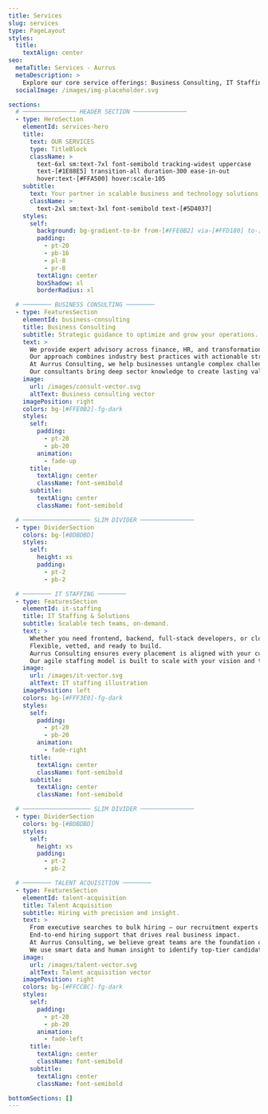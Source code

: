 ```yaml
---
title: Services
slug: services
type: PageLayout
styles:
  title:
    textAlign: center
seo:
  metaTitle: Services - Aurrus
  metaDescription: >
    Explore our core service offerings: Business Consulting, IT Staffing, and Talent Acquisition.
  socialImage: /images/img-placeholder.svg

sections:
  # ─────────────── HEADER SECTION ───────────────
  - type: HeroSection
    elementId: services-hero
    title:
      text: OUR SERVICES
      type: TitleBlock
      className: >
        text-6xl sm:text-7xl font-semibold tracking-widest uppercase
        text-[#1E88E5] transition-all duration-300 ease-in-out
        hover:text-[#FFA500] hover:scale-105
    subtitle:
      text: Your partner in scalable business and technology solutions.
      className: >
        text-2xl sm:text-3xl font-semibold text-[#5D4037]
    styles:
      self:
        background: bg-gradient-to-br from-[#FFE0B2] via-[#FFD180] to-[#FFE0C3]
        padding:
          - pt-20
          - pb-16
          - pl-8
          - pr-8
        textAlign: center
        boxShadow: xl
        borderRadius: xl

  # ──────── BUSINESS CONSULTING ────────
  - type: FeaturesSection
    elementId: business-consulting
    title: Business Consulting
    subtitle: Strategic guidance to optimize and grow your operations.
    text: >
      We provide expert advisory across finance, HR, and transformation initiatives.
      Our approach combines industry best practices with actionable strategy that aligns with your goals.
      At Aurrus Consulting, we help businesses untangle complex challenges and navigate critical change.
      Our consultants bring deep sector knowledge to create lasting value through strategic direction.
    image:
      url: /images/consult-vector.svg
      altText: Business consulting vector
    imagePosition: right
    colors: bg-[#FFE0B2]-fg-dark
    styles:
      self:
        padding:
          - pt-20
          - pb-20
        animation:
          - fade-up
      title:
        textAlign: center
        className: font-semibold
      subtitle:
        textAlign: center
        className: font-semibold

  # ─────────────────── SLIM DIVIDER ───────────────
  - type: DividerSection
    colors: bg-[#BDBDBD]
    styles:
      self:
        height: xs
        padding:
          - pt-2
          - pb-2

  # ──────── IT STAFFING ────────
  - type: FeaturesSection
    elementId: it-staffing
    title: IT Staffing & Solutions
    subtitle: Scalable tech teams, on‑demand.
    text: >
      Whether you need frontend, backend, full‑stack developers, or cloud experts — we deliver trusted talent fast.
      Flexible, vetted, and ready to build.
      Aurrus Consulting ensures every placement is aligned with your culture and goals.
      Our agile staffing model is built to scale with your vision and timelines.
    image:
      url: /images/it-vector.svg
      altText: IT staffing illustration
    imagePosition: left
    colors: bg-[#FFF3E0]-fg-dark
    styles:
      self:
        padding:
          - pt-20
          - pb-20
        animation:
          - fade-right
      title:
        textAlign: center
        className: font-semibold
      subtitle:
        textAlign: center
        className: font-semibold

  # ─────────────────── SLIM DIVIDER ───────────────
  - type: DividerSection
    colors: bg-[#BDBDBD]
    styles:
      self:
        height: xs
        padding:
          - pt-2
          - pb-2

  # ──────── TALENT ACQUISITION ────────
  - type: FeaturesSection
    elementId: talent-acquisition
    title: Talent Acquisition
    subtitle: Hiring with precision and insight.
    text: >
      From executive searches to bulk hiring — our recruitment experts tailor solutions to your scale.
      End‑to‑end hiring support that drives real business impact.
      At Aurrus Consulting, we believe great teams are the foundation of great companies.
      We use smart data and human insight to identify top-tier candidates faster and better.
    image:
      url: /images/talent-vector.svg
      altText: Talent acquisition vector
    imagePosition: right
    colors: bg-[#FFCCBC]-fg-dark
    styles:
      self:
        padding:
          - pt-20
          - pb-20
        animation:
          - fade-left
      title:
        textAlign: center
        className: font-semibold
      subtitle:
        textAlign: center
        className: font-semibold

bottomSections: []
---
```

